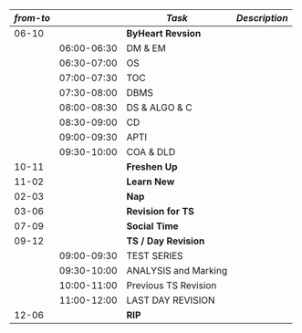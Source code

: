 | *from-to* |             | *Task*                | *Description* |
| --------- | ----------- | --------------------- | ------------- |
| 06-10     |             | **ByHeart Revsion**   |               |
|           | 06:00-06:30 | DM & EM               |               |
|           | 06:30-07:00 | OS                    |               |
|           | 07:00-07:30 | TOC                   |               |
|           | 07:30-08:00 | DBMS                  |               |
|           | 08:00-08:30 | DS & ALGO & C         |               |
|           | 08:30-09:00 | CD                    |               |
|           | 09:00-09:30 | APTI                  |               |
|           | 09:30-10:00 | COA & DLD             |               |
| 10-11     |             | **Freshen Up**        |               |
| 11-02     |             | **Learn New**         |               |
| 02-03     |             | **Nap**               |               |
| 03-06     |             | **Revision for TS**   |               |
| 07-09     |             | **Social Time**       |               |
| 09-12     |             | **TS / Day Revision** |               |
|           | 09:00-09:30 | TEST SERIES           |               |
|           | 09:30-10:00 | ANALYSIS and Marking  |               |
|           | 10:00-11:00 | Previous TS Revision  |               |
|           | 11:00-12:00 | LAST DAY REVISION     |               |
| 12-06     |             | **RIP**               |               |
